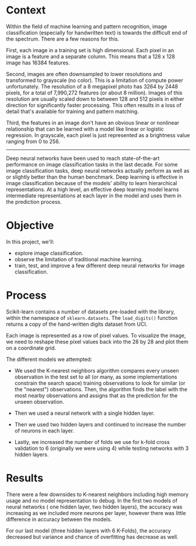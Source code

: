 # Context

Within the field of machine learning and pattern recognition, image classification (especially for handwritten text) is towards the difficult end of the spectrum. There are a few reasons for this.

First, each image in a training set is high dimensional. Each pixel in an image is a feature and a separate column. This means that a 128 x 128 image has 16384 features.

Second, images are often downsampled to lower resolutions and transformed to grayscale (no color). This is a limitation of compute power unfortunately. The resolution of a 8 megapixel photo has 3264 by 2448 pixels, for a total of 7,990,272 features (or about 8 million). Images of this resolution are usually scaled down to between 128 and 512 pixels in either direction for significantly faster processing. This often results in a loss of detail that's available for training and pattern matching.

Third, the features in an image don't have an obvious linear or nonlinear relationship that can be learned with a model like linear or logistic regression. In grayscale, each pixel is just represented as a brightness value ranging from 0 to 256.

---

Deep neural networks have been used to reach state-of-the-art performance on image classification tasks in the last decade. 
For some image classification tasks, deep neural networks actually perform as well as or slightly better than the human benchmark. Deep learning is effective in image classification because of the models' ability to learn hierarchical representations. At a high level, an effective deep learning model learns intermediate representations at each layer in the model and uses them in the prediction process.

# Objective

In this project, we'll:

- explore image classification.
- observe the limitation of traditional machine learning.
- train, test, and improve a few different deep neural networks for image classification.

# Process

Scikit-learn contains a number of datasets pre-loaded with the library, within the namespace of `sklearn.datasets`. The `load_digits()` function returns a copy of the hand-written digits dataset from UCI.

Each image is represented as a row of pixel values. To visualize the image, we need to reshape these pixel values back into the 28 by 28 and plot them on a coordinate grid.

The different models we attempted:
- We used the K-nearest neighbors algorithm compares every unseen observation in the test set to all (or many, as some implementations constrain the search space) training observations to look for similar (or the "nearest") observations. Then, the algorithm finds the label with the most nearby observations and assigns that as the prediction for the unseen observation.

- Then we used a neural network with a single hidden layer.
- Then we used two hidden layers and continued to increase the number of neurons in each layer.
- Lastly, we increased the number of folds we use for k-fold cross validation to 6 (originally we were using 4) while testing networks with 3 hidden layers.

# Results

There were a few downsides to K-nearest neighbors including high memory usage and no model representation to debug. In the first two models of neural networks ( one hidden layer, two hidden layers), the accuracy was increasing as we included more neurons per layer, however there was little difference in accuracy between the models.

For our last model (three hidden layers with 6 K-Folds), the accuracy decreased but variance and chance of overfitting has decrease as well.
